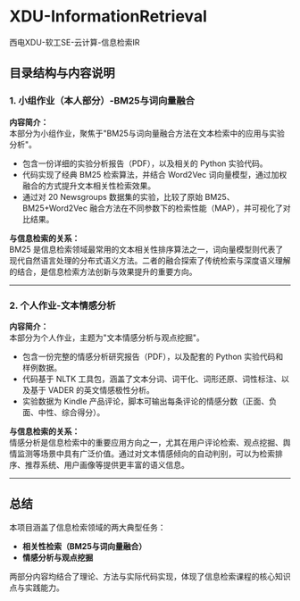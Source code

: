 # XDU-InformationRetrieval
西电XDU-软工SE-云计算-信息检索IR

## 目录结构与内容说明

### 1. 小组作业（本人部分）-BM25与词向量融合

**内容简介：**  
本部分为小组作业，聚焦于"BM25与词向量融合方法在文本检索中的应用与实验分析"。  
- 包含一份详细的实验分析报告（PDF），以及相关的 Python 实验代码。
- 代码实现了经典 BM25 检索算法，并结合 Word2Vec 词向量模型，通过加权融合的方式提升文本相关性检索效果。
- 通过对 20 Newsgroups 数据集的实验，比较了原始 BM25、BM25+Word2Vec 融合方法在不同参数下的检索性能（MAP），并可视化了对比结果。

**与信息检索的关系：**  
BM25 是信息检索领域最常用的文本相关性排序算法之一，词向量模型则代表了现代自然语言处理的分布式语义方法。二者的融合探索了传统检索与深度语义理解的结合，是信息检索方法创新与效果提升的重要方向。

---

### 2. 个人作业-文本情感分析

**内容简介：**  
本部分为个人作业，主题为"文本情感分析与观点挖掘"。  
- 包含一份完整的情感分析研究报告（PDF），以及配套的 Python 实验代码和样例数据。
- 代码基于 NLTK 工具包，涵盖了文本分词、词干化、词形还原、词性标注、以及基于 VADER 的英文情感极性分析。
- 实验数据为 Kindle 产品评论，脚本可输出每条评论的情感分数（正面、负面、中性、综合得分）。

**与信息检索的关系：**  
情感分析是信息检索中的重要应用方向之一，尤其在用户评论检索、观点挖掘、舆情监测等场景中具有广泛价值。通过对文本情感倾向的自动判别，可以为检索排序、推荐系统、用户画像等提供更丰富的语义信息。

---

## 总结

本项目涵盖了信息检索领域的两大典型任务：  
- **相关性检索（BM25与词向量融合）**  
- **情感分析与观点挖掘**  

两部分内容均结合了理论、方法与实际代码实现，体现了信息检索课程的核心知识点与实践能力。
